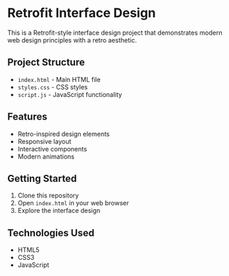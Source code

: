 # Retrofit Interface Design

This is a Retrofit-style interface design project that demonstrates modern web design principles with a retro aesthetic.

## Project Structure

- `index.html` - Main HTML file
- `styles.css` - CSS styles
- `script.js` - JavaScript functionality

## Features

- Retro-inspired design elements
- Responsive layout
- Interactive components
- Modern animations

## Getting Started

1. Clone this repository
2. Open `index.html` in your web browser
3. Explore the interface design

## Technologies Used

- HTML5
- CSS3
- JavaScript 